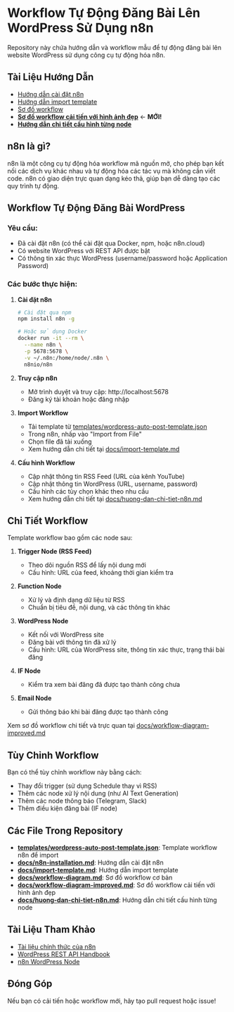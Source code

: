 # Workflow Tự Động Đăng Bài Lên WordPress Sử Dụng n8n

Repository này chứa hướng dẫn và workflow mẫu để tự động đăng bài lên website WordPress sử dụng công cụ tự động hóa n8n.

## Tài Liệu Hướng Dẫn

- [Hướng dẫn cài đặt n8n](docs/n8n-installation.md)
- [Hướng dẫn import template](docs/import-template.md)
- [Sơ đồ workflow](docs/workflow-diagram.md)
- [**Sơ đồ workflow cải tiến với hình ảnh đẹp**](docs/workflow-diagram-improved.md) ← **MỚI!**
- [**Hướng dẫn chi tiết cấu hình từng node**](docs/huong-dan-chi-tiet-n8n.md)

## n8n là gì?

n8n là một công cụ tự động hóa workflow mã nguồn mở, cho phép bạn kết nối các dịch vụ khác nhau và tự động hóa các tác vụ mà không cần viết code. n8n có giao diện trực quan dạng kéo thả, giúp bạn dễ dàng tạo các quy trình tự động.

## Workflow Tự Động Đăng Bài WordPress

### Yêu cầu:
- Đã cài đặt n8n (có thể cài đặt qua Docker, npm, hoặc n8n.cloud)
- Có website WordPress với REST API được bật
- Có thông tin xác thực WordPress (username/password hoặc Application Password)

### Các bước thực hiện:

1. **Cài đặt n8n**
   ```bash
   # Cài đặt qua npm
   npm install n8n -g
   
   # Hoặc sử dụng Docker
   docker run -it --rm \
     --name n8n \
     -p 5678:5678 \
     -v ~/.n8n:/home/node/.n8n \
     n8nio/n8n
   ```

2. **Truy cập n8n**
   - Mở trình duyệt và truy cập: http://localhost:5678
   - Đăng ký tài khoản hoặc đăng nhập

3. **Import Workflow**
   - Tải template từ [templates/wordpress-auto-post-template.json](templates/wordpress-auto-post-template.json)
   - Trong n8n, nhấp vào "Import from File"
   - Chọn file đã tải xuống
   - Xem hướng dẫn chi tiết tại [docs/import-template.md](docs/import-template.md)

4. **Cấu hình Workflow**
   - Cập nhật thông tin RSS Feed (URL của kênh YouTube)
   - Cập nhật thông tin WordPress (URL, username, password)
   - Cấu hình các tùy chọn khác theo nhu cầu
   - Xem hướng dẫn chi tiết tại [docs/huong-dan-chi-tiet-n8n.md](docs/huong-dan-chi-tiet-n8n.md)

## Chi Tiết Workflow

Template workflow bao gồm các node sau:

1. **Trigger Node (RSS Feed)**
   - Theo dõi nguồn RSS để lấy nội dung mới
   - Cấu hình: URL của feed, khoảng thời gian kiểm tra

2. **Function Node**
   - Xử lý và định dạng dữ liệu từ RSS
   - Chuẩn bị tiêu đề, nội dung, và các thông tin khác

3. **WordPress Node**
   - Kết nối với WordPress site
   - Đăng bài với thông tin đã xử lý
   - Cấu hình: URL của WordPress site, thông tin xác thực, trạng thái bài đăng

4. **IF Node**
   - Kiểm tra xem bài đăng đã được tạo thành công chưa

5. **Email Node**
   - Gửi thông báo khi bài đăng được tạo thành công

Xem sơ đồ workflow chi tiết và trực quan tại [docs/workflow-diagram-improved.md](docs/workflow-diagram-improved.md)

## Tùy Chỉnh Workflow

Bạn có thể tùy chỉnh workflow này bằng cách:
- Thay đổi trigger (sử dụng Schedule thay vì RSS)
- Thêm các node xử lý nội dung (như AI Text Generation)
- Thêm các node thông báo (Telegram, Slack)
- Thêm điều kiện đăng bài (IF node)

## Các File Trong Repository

- **[templates/wordpress-auto-post-template.json](templates/wordpress-auto-post-template.json)**: Template workflow n8n để import
- **[docs/n8n-installation.md](docs/n8n-installation.md)**: Hướng dẫn cài đặt n8n
- **[docs/import-template.md](docs/import-template.md)**: Hướng dẫn import template
- **[docs/workflow-diagram.md](docs/workflow-diagram.md)**: Sơ đồ workflow cơ bản
- **[docs/workflow-diagram-improved.md](docs/workflow-diagram-improved.md)**: Sơ đồ workflow cải tiến với hình ảnh đẹp
- **[docs/huong-dan-chi-tiet-n8n.md](docs/huong-dan-chi-tiet-n8n.md)**: Hướng dẫn chi tiết cấu hình từng node

## Tài Liệu Tham Khảo

- [Tài liệu chính thức của n8n](https://docs.n8n.io/)
- [WordPress REST API Handbook](https://developer.wordpress.org/rest-api/)
- [n8n WordPress Node](https://docs.n8n.io/integrations/builtin/app-nodes/n8n-nodes-base.wordpress/)

## Đóng Góp

Nếu bạn có cải tiến hoặc workflow mới, hãy tạo pull request hoặc issue!